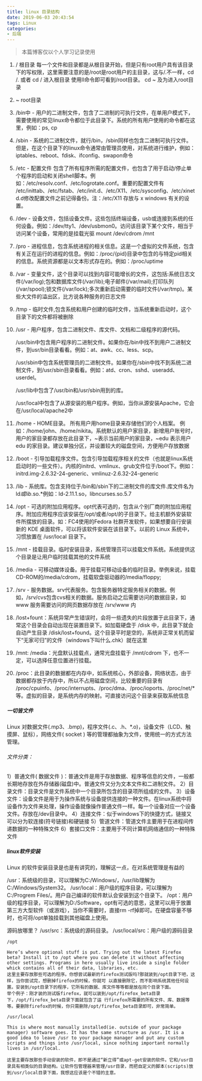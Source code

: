 ```yaml
---
title: linux 目录结构
date: 2019-06-03 20:43:54
tags: Linux
categories: 
- 后端
---
```



>本篇博客仅以个人学习记录使用

1. /  根目录 
每一个文件和目录都是从根目录开始，但是只有root用户具有该目录下的写权限，这里需要注意的是/root是root用户的主目录，这与/.不一样，cd /. 或者 cd / 进入根目录 使用ll命令即可看到/root目录。 cd ~ 及为进入root目录
2. ~ root目录
3. /bin中 - 用户的二进制文件，包含了二进制的可执行文件，在单用户模式下，需要使用的常见linux命令都位于此目录下。系统的所有用户使用的命令都在这里，例如：ps, cp
4. /sbin - 系统的二进制文件，就行/bin，/sbin同样也包含二进制可执行文件。但是，在这个目录下的linux命令通常由管理员使用，对系统进行维护，例如：iptables、reboot、fdisk、ifconfig、swapon命令
5. /etc - 配置文件 包含了所有程序所需的配置文件，也包含了用于启动/停止单个程序的启动和关闭shell脚本。例如：/etc/resolv.conf、/etc/logrotate.conf。重要的配置文件有 /etc/inittab、/etc/fstab、/etc/init.d、/etc/X11、/etc/sysconfig、/etc/xinetd.d修改配置文件之前记得备份。注：/etc/X11 存放与 x windows 有关的设置。
6. /dev - 设备文件，包括设备文件。这些包括终端设备，usb或连接到系统的任何设备。例如：/dev/tty1、/dev/usbmon0。访问该目录下某个文件，相当于访问某个设备，常用的是挂载光驱 mount /dev/cdrom /mnt
7. /pro - 进程信息，包含系统进程的相关信息。这是一个虚拟的文件系统，包含有关正在运行的进程的信息。例如：/proc/{pid}目录中包含的与特定pid相关的信息。系统资源都是以文本形式存在的。例如：/proc/uptime
8. /var - 变量文件，这个目录可以找到内容可能增长的文件，这包括:系统日志文件(/var/log);包和数据库文件(/var/lib);电子邮件(/var/mail);打印队列(/var/spool);锁文件(/var/lock);多次重新启动需要的临时文件(/var/tmp)。某些大文件的溢出区，比方说各种服务的日志文件
9. /tmp - 临时文件,包含系统和用户创建的临时文件，当系统重新启动时，这个目录下的文件都将被删除
10. /usr - 用户程序，包含二进制文件、库文件、文档和二级程序的源代码。

    /usr/bin中包含用户程序的二进制文件。如果你在/bin中找不到用户二进制文件，到usr/bin目录看看。例如：at、awk、cc、less、scp。
    
    /usr/sbin中包含系统管理员的二进制文件。如果你在/sbin中找不到系统二进制文件，到/usr/sbin目录看看。例如：atd、cron、sshd、useradd、userdel。
    
    /usr/lib中包含了/usr/bin和/usr/sbin用到的库。
    
    /usr/local中包含了从源安装的用户程序。例如，当你从源安装Apache，它会在/usr/local/apache2中
    
11. /home - HOME目录。 所有用户用home目录来存储他们的个人档案。 例如：/home/john、/home/nikita。系统默认的用户家目录，新增用户账号时，用户的家目录都存放在此目录下，~表示当前用户的家目录，~edu 表示用户 edu 的家目录。建议单独分区，并设置较大的磁盘空间，方便用户存放数据
12. /boot - 引导加载程序文件。包含引导加载程序相关的文件（也就是linux系统启动时的一些文件）。内核的initrd、vmlinux、grub文件位于/boot下。例如：initrd.img-2.6.32-24-generic、vmlinuz-2.6.32-24-generic
13. /lib - 系统库。包含支持位于/bin和/sbin下的二进制文件的库文件.库文件名为 ld*或lib*.so.*例如：ld-2.11.1.so，libncurses.so.5.7
14. /opt - 可选的附加应用程序。opt代表可选的，包含从个别厂商的附加应用程序。附加应用程序应该安装在/opt/或者/opt/的子目录下。给主机额外安装软件所摆放的目录。如：FC4使用的Fedora 社群开发软件，如果想要自行安装新的 KDE 桌面软件，可以将该软件安装在该目录下。以前的 Linux 系统中，习惯放置在 /usr/local 目录下。
15. /mnt - 挂载目录。临时安装目录，系统管理员可以挂载文件系统。系统提供这个目录是让用户临时挂载其他的文件系统
16. /media - 可移动媒体设备。用于挂载可移动设备的临时目录。举例来说，挂载CD-ROM的/media/cdrom，挂载软盘驱动器的/media/floppy;
17. /srv - 服务数据。srv代表服务。包含服务器特定服务相关的数据。例如，/srv/cvs包含cvs相关的数据。服务启动之后需要访问的数据目录，如 www 服务需要访问的网页数据存放在 /srv/www 内
18. /lost+fount：系统异常产生错误时，会将一些遗失的片段放置于此目录下，通常这个目录会自动出现在装置目录下。如加载硬盘于 /disk 中，此目录下就会自动产生目录 /disk/lost+found。这个目录平时是空的，系统非正常关机而留下“无家可归”的文件（windows下叫什么.chk）就在这里
19. /mnt: /media：光盘默认挂载点，通常光盘挂载于 /mnt/cdrom 下，也不一定，可以选择任意位置进行挂载。
20. /proc：此目录的数据都在内存中，如系统核心，外部设备，网络状态，由于数据都存放于内存中，所以不占用磁盘空间，比较重要的目录有 /proc/cpuinfo、/proc/interrupts、/proc/dma、/proc/ioports、/proc/net/* 等。虚拟的目录，是系统内存的映射。可直接访问这个目录来获取系统信息

##### 一切皆文件
Linux 对数据文件(.mp3、.bmp)，程序文件(.c、.h、*.o)，设备文件（LCD、触摸屏、鼠标），网络文件( socket ) 等的管理都抽象为文件，使用统一的方式方法管理。
###### 文件分类：
1）普通文件( 数据文件 )：普通文件是用于存放数据、程序等信息的文件，一般都长期地存放在外存储器(磁盘)中。普通文件又分为文本文件和二进制文件。
2）目录文件：目录文件是文件系统中一个目录所包含的目录项所组成的文件。
3）设备文件：设备文件是用于为操作系统与设备提供连接的一种文件。在linux系统中将设备作为文件来处理，操作设备就像操作普通文件一样。每一个设备对应一个设备文件。存放在/dev目录中。
4）连接文件：似于windows下的快捷方式，链接又可以分为软连接(符号链接)和硬链接
5）管道文件：管道文件主要用于在进程间传递数据的一种特殊文件
6）套接口文件：主要用于不同计算机网络通信的一种特殊文件

##### linux软件安装
Linux 的软件安装目录是也是有讲究的，理解这一点，在对系统管理是有益的

/usr：系统级的目录，可以理解为C:/Windows/，/usr/lib理解为C:/Windows/System32。
/usr/local：用户级的程序目录，可以理解为C:/Progrem Files/。用户自己编译的软件默认会安装到这个目录下。
/opt：用户级的程序目录，可以理解为D:/Software，opt有可选的意思，这里可以用于放置第三方大型软件（或游戏），当你不需要时，直接rm -rf掉即可。在硬盘容量不够时，也可将/opt单独挂载到其他磁盘上使用。

源码放哪里？
/usr/src：系统级的源码目录。
/usr/local/src：用户级的源码目录

```
/opt

Here’s where optional stuff is put. Trying out the latest Firefox beta? Install it to /opt where you can delete it without affecting other settings. Programs in here usually live inside a single folder whick contains all of their data, libraries, etc.
这里主要存放那些可选的程序。你想尝试最新的firefox测试版吗?那就装到/opt目录下吧，这样，当你尝试完，想删掉firefox的时候，你就可 以直接删除它，而不影响系统其他任何设置。安装到/opt目录下的程序，它所有的数据、库文件等等都是放在同个目录下面。
举个例子：刚才装的测试版firefox，就可以装到/opt/firefox_beta目录下，/opt/firefox_beta目录下面就包含了运 行firefox所需要的所有文件、库、数据等等。要删除firefox的时候，你只需删除/opt/firefox_beta目录即可，非常简单。
```

```
/usr/local

This is where most manually installed(ie. outside of your package manager) software goes. It has the same structure as /usr. It is a good idea to leave /usr to your package manager and put any custom scripts and things into /usr/local, since nothing important normally lives in /usr/local.

这里主要存放那些手动安装的软件，即不是通过“新立得”或apt-get安装的软件。它和/usr目录具有相类似的目录结构。让软件包管理器来管理/usr目录，而把自定义的脚本(scripts)放到/usr/local目录下面，我想这应该是个不错的主意。
```
